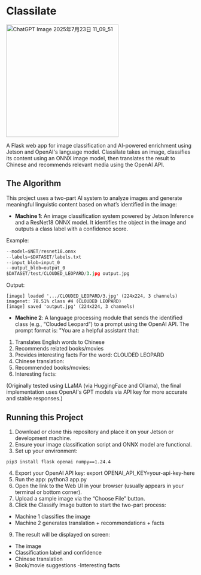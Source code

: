 # Classilate

<img width="300" height="300" alt="ChatGPT Image 2025年7月23日 11_09_51" src="https://github.com/user-attachments/assets/a6dde061-6e3c-4976-ab1f-0375d5053647" />

A Flask web app for image classification and AI-powered enrichment using Jetson and OpenAI's language model. Classilate takes an image, classifies its content using an ONNX image model, then translates the result to Chinese and recommends relevant media using the OpenAI API.

## The Algorithm

This project uses a two-part AI system to analyze images and generate meaningful linguistic content based on what’s identified in the image:

- **Machine 1**: An image classification system powered by Jetson Inference and a ResNet18 ONNX model. It identifies the object in the image and outputs a class label with a confidence score.

Example:
```imagenet.py
--model=$NET/resnet18.onnx
--labels=$DATASET/labels.txt
--input_blob=input_0
--output_blob=output_0
$DATASET/test/CLOUDED_LEOPARD/3.jpg output.jpg
```
Output:
```
[image] loaded '.../CLOUDED_LEOPARD/3.jpg' (224x224, 3 channels)
imagenet: 78.51% class #4 (CLOUDED LEOPARD)
[image] saved 'output.jpg' (224x224, 3 channels)
```
- **Machine 2**: A language processing module that sends the identified class (e.g., “Clouded Leopard”) to a prompt using the OpenAI API. The prompt format is:
"You are a helpful assistant that:
1. Translates English words to Chinese
2. Recommends related books/movies
3. Provides interesting facts
For the word: CLOUDED LEOPARD
1. Chinese translation:
2. Recommended books/movies:
3. Interesting facts:

(Originally tested using LLaMA (via HuggingFace and Ollama), the final implementation uses OpenAI's GPT models via API key for more accurate and stable responses.)

## Running this Project

1. Download or clone this repository and place it on your Jetson or development machine.
2. Ensure your image classification script and ONNX model are functional.
3. Set up your environment:
 ```
 pip3 install flask openai numpy==1.24.4
```
4. Export your OpenAI API key:
export OPENAI_API_KEY=your-api-key-here
5. Run the app:
python3 app.py
6. Open the link to the Web UI in your browser (usually appears in your terminal or bottom corner).
7. Upload a sample image via the “Choose File” button.
8. Click the Classify Image button to start the two-part process:
- Machine 1 classifies the image
- Machine 2 generates translation + recommendations + facts
9. The result will be displayed on screen:
- The image
- Classification label and confidence
- Chinese translation
- Book/movie suggestions
 -Interesting facts
